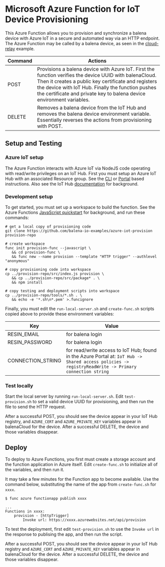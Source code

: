 # Microsoft Azure Function for IoT Device Provisioning
This Azure Function allows you to provision and synchronize a balena device with Azure IoT in a secure and automated way via an HTTP endpoint. The Azure Function may be called by a balena device, as seen in the [cloud-relay](https://github.com/balena-io-examples/cloud-relay) example.

| Command | Actions |
|---------|---------|
| POST | Provisions a balena device with Azure IoT. First the function verifies the device UUID with balenaCloud. Then it creates a public key certificate and registers the device with IoT Hub. Finally the function pushes the certificate and private key to balena device environment variables. |
| DELETE | Removes a balena device from the IoT Hub and removes the balena device environment variable. Essentially reverses the actions from provisioning with POST. |

## Setup and Testing
### Azure IoT setup
The Azure Function interacts with Azure IoT via NodeJS code operating with read/write privileges on an IoT Hub. First you must setup an Azure IoT Hub with an associated Resource group. See the [CLI](https://docs.microsoft.com/en-us/azure/iot-develop/quickstart-send-telemetry-iot-hub?pivots=programming-language-nodejs#create-an-iot-hub) or [Portal](https://docs.microsoft.com/en-us/azure/iot-hub/iot-hub-node-node-device-management-get-started#create-an-iot-hub) based instructions. Also see the IoT Hub [documentation](https://docs.microsoft.com/en-us/azure/iot-hub/) for background.

### Development setup
To get started, you must set up a workspace to build the function. See the Azure Functions [JavaScript quickstart](https://docs.microsoft.com/en-us/azure/azure-functions/create-first-function-cli-node) for background, and run these commands:

```
# get a local copy of provisioning code
git clone https://github.com/balena-io-examples/azure-iot-provision provision-repo

# create workspace
func init provision-func --javascript \
   && cd provision-func \
   && func new --name provision --template "HTTP trigger" --authlevel "anonymous"

# copy provisioning code into workspace
cp ../provision-repo/src/index.js provision \
   && cp ../provision-repo/src/package* . \
   && npm install

# copy testing and deployment scripts into workspace
cp ../provision-repo/tools/*.sh . \
   && echo -e '*.sh\n*.pem' >.funcignore
```

Finally, you must edit the `run-local-server.sh` and `create-func.sh` scripts copied above to provide these environment variables:

|    Key      |    Value    |
|-------------|-------------|
| RESIN_EMAIL | for balena login |
| RESIN_PASSWORD | for balena login |
| CONNECTION_STRING | for read/write access to IoT Hub; found in the Azure Portal at: `IoT Hub -> Shared access policies -> registryReadWrite -> Primary connection string` |

### Test locally
Start the local server by running `run-local-server.sh`.
Edit `test-provision.sh` to set a valid device UUID for provisioning, and then run the file to send the HTTP request.

After a successful POST, you should see the device appear in your IoT Hub registry, and `AZURE_CERT` and `AZURE_PRIVATE_KEY` variables appear in balenaCloud for the device. After a successful DELETE, the device and those variables disappear.

## Deploy
To deploy to Azure Functions, you first must create a storage account and the function application in Azure itself. Edit `create-func.sh` to initialize all of the variables, and then run it.

It may take a few minutes for the Function app to become available. Use the command below, substituting the name of the app from `create-func.sh` for `xxxx`.

```
$ func azure functionapp publish xxxx

...
Functions in xxxx:
    provision - [httpTrigger]
        Invoke url: https://xxxx.azurewebsites.net/api/provision
```

To test the deployment, first edit `test-provision.sh` to use the `Invoke url` in the response to publising the app, and then run the script.

After a successful POST, you should see the device appear in your IoT Hub registry and `AZURE_CERT` and `AZURE_PRIVATE_KEY` variables appear in balenaCloud for the device. After a successful DELETE, the device and those variables disappear.